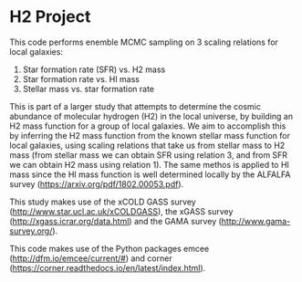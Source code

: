 # H2 Project

This code performs enemble MCMC sampling on 3 scaling relations for local galaxies:

1. Star formation rate (SFR) vs. H2 mass
2. Star formation rate vs. HI mass
3. Stellar mass vs. star formation rate

This is part of a larger study that attempts to determine the cosmic abundance of molecular hydrogen (H2) in the local universe, by building an H2 mass function for a group of local galaxies. We aim to accomplish this by inferring the H2 mass function from the known stellar mass function for local galaxies, using scaling relations that take us from stellar mass to H2 mass (from stellar mass we can obtain SFR using relation 3, and from SFR we can obtain H2 mass using relation 1). The same methos is applied to HI mass since the HI mass function is well determined locally by the ALFALFA survey (https://arxiv.org/pdf/1802.00053.pdf). 

This study makes use of the xCOLD GASS survey (http://www.star.ucl.ac.uk/xCOLDGASS), the xGASS survey (http://xgass.icrar.org/data.html) and the GAMA survey (http://www.gama-survey.org/).

This code makes use of the Python packages emcee (http://dfm.io/emcee/current/#) and corner (https://corner.readthedocs.io/en/latest/index.html).
